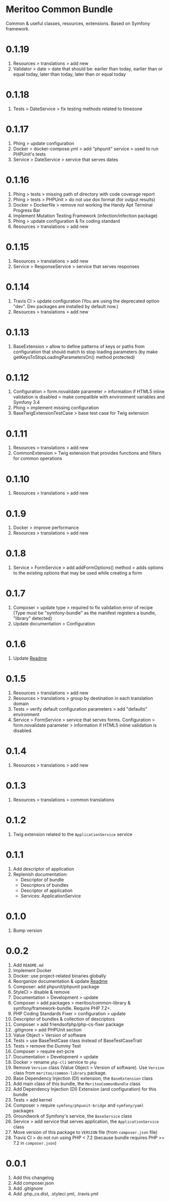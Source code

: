 # Meritoo Common Bundle

Common & useful classes, resources, extensions. Based on Symfony framework.

# 0.1.19

1. Resources > translations > add new
2. Validator > date > date that should be: earlier than today, earlier than or equal today, later than today, later 
than or equal today

# 0.1.18

1. Tests > DateService > fix testing methods related to timezone

# 0.1.17

1. Phing > update configuration
2. Docker > docker-compose.yml > add "phpunit" service > used to run PHPUnit's tests
3. Service > DateService > service that serves dates

# 0.1.16

1. Phing > tests > missing path of directory with code coverage report
2. Phing > tests > PHPUnit > do not use dox format (for output results)
3. Docker > Dockerfile > remove not working the Handy Apt Terminal Progress Bar
4. Implement Mutation Testing Framework (infection/infection package)
5. Phing > update configuration & fix coding standard
6. Resources > translations > add new

# 0.1.15

1. Resources > translations > add new
2. Service > ResponseService > service that serves responses

# 0.1.14

1. Travis CI > update configuration (You are using the deprecated option "dev". Dev packages are installed by default
now.)
2. Resources > translations > add new

# 0.1.13

1. BaseExtension > allow to define patterns of keys or paths from configuration that should match to stop loading 
parameters (by make getKeysToStopLoadingParametersOn() method protected)

# 0.1.12

1. Configuration > form.novalidate parameter > information if HTML5 inline validation is disabled > make compatible with environment variables and Symfony 3.4
2. Phing > implement missing configuration
3. BaseTwigExtensionTestCase > base test case for Twig extension

# 0.1.11

1. Resources > translations > add new
2. CommonExtension > Twig extension that provides functions and filters for common operations

# 0.1.10

1. Resources > translations > add new

# 0.1.9

1. Docker > improve performance
2. Resources > translations > add new

# 0.1.8

1. Service > FormService > add addFormOptions() method > adds options to the existing options that may be used while creating a form

# 0.1.7

1. Composer > update type > required to fix validation error of recipe (Type must be "symfony-bundle" as the manifest registers a bundle, "library" detected)
2. Update documentation > Configuration

# 0.1.6

1. Update [Readme](README.md)

# 0.1.5

1. Resources > translations > add new
2. Resources > translations > group by destination in each translation domain
3. Tests > verify default configuration parameters > add "defaults" environment
4. Service > FormService > service that serves forms. Configuration > form.novalidate parameter > information if HTML5 
inline validation is disabled.

# 0.1.4

1. Resources > translations > add new

# 0.1.3

1. Resources > translations > common translations

# 0.1.2

1. Twig extension related to the `ApplicationService` service

# 0.1.1

1. Add descriptor of application
2. Replenish documentation:
	- Descriptor of bundle
	- Descriptors of bundles
	- Descriptor of application
	- Services: ApplicationService

# 0.1.0

1. Bump version

# 0.0.2

1. Add `README.md`
2. Implement Docker
3. Docker: use project-related binaries globally
4. Reorganize documentation & update [Readme](README.md)
5. Composer: add phpunit/phpunit package
6. StyleCI > disable & remove
7. Documentation > Development > update
8. Composer > add packages > meritoo/common-library & symfony/framework-bundle. Require PHP 7.2+.
9. PHP Coding Standards Fixer > configuration > update
10. Descriptor of bundles & collection of descriptors
11. Composer > add friendsofphp/php-cs-fixer package
12. .gitignore > add PHPUnit section
13. Value Object > Version of software
14. Tests > use BaseTestCase class instead of BaseTestCaseTrait
15. Tests > remove the Dummy Test
16. Composer > require ext-pcre
17. Documentation > Development > update
18. Docker > rename `php-cli` service to `php`
19. Remove `Version` class (Value Object > Version of software). Use `Version` class from `meritoo/common-library` package.
20. Base Dependency Injection (DI) extension, the `BaseExtension` class
21. Add main class of this bundle, the `MeritooCommonBundle` class
22. Add Dependency Injection (DI) Extension (and configuration) for this bundle
23. Tests > add kernel
24. Composer > require `symfony/phpunit-bridge` and `symfony/yaml` packages
25. Groundwork of Symfony's service, the `BaseService` class
26. Service > add service that serves application, the `ApplicationService` class
27. Move version of this package to `VERSION` file (from `composer.json` file)
28. Travis CI > do not run using PHP < 7.2 (because bundle requires PHP >= 7.2 in `composer.json`)

# 0.0.1

1. Add this changelog
2. Add composer.json
3. Add .gitignore
4. Add .php_cs.dist, .styleci.yml, .travis.yml
